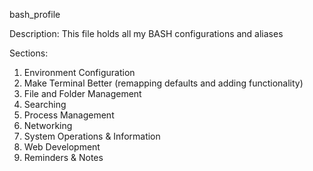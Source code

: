 bash_profile

 Description:  This file holds all my BASH configurations and aliases

 Sections:
 1.   Environment Configuration
 2.   Make Terminal Better (remapping defaults and adding functionality)
 3.   File and Folder Management
 4.   Searching
 5.   Process Management
 6.   Networking
 7.   System Operations & Information
 8.   Web Development
 9.   Reminders & Notes
